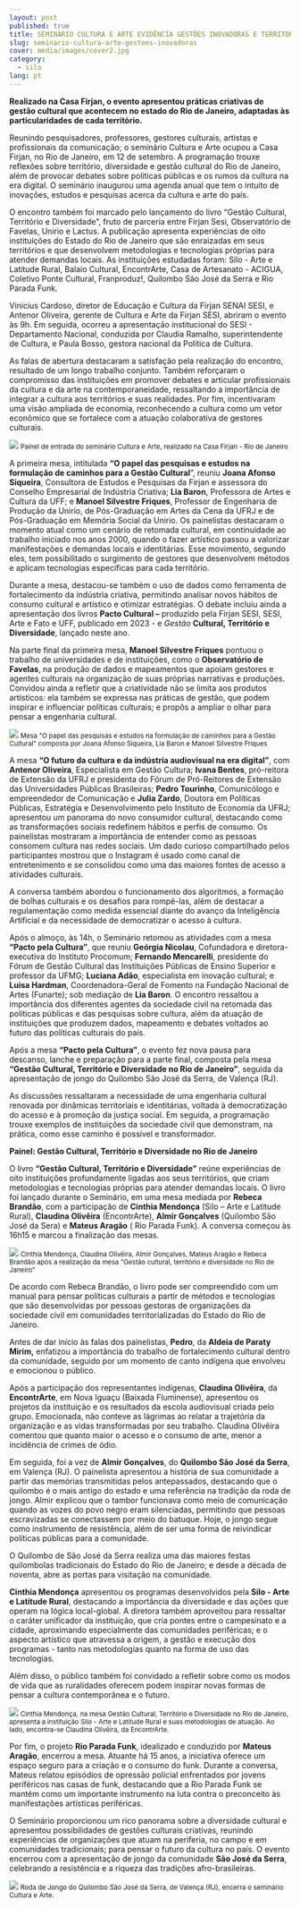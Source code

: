 ```yaml
---
layout: post
published: true
title: SEMINÁRIO CULTURA E ARTE EVIDÊNCIA GESTÕES INOVADORAS E TERRITORIALIZADAS
slug: seminario-cultura-arte-gestoes-inovadoras
cover: media/images/cover2.jpg
category:
  - silo
lang: pt
---
```

**Realizado na Casa Firjan, o evento apresentou práticas criativas de gestão cultural que acontecem no estado do Rio de Janeiro, adaptadas às particularidades de cada território.**

Reunindo pesquisadores, professores, gestores culturais, artistas e profissionais da comunicação; o seminário Cultura e Arte ocupou a Casa Firjan, no Rio de Janeiro, em 12 de setembro. A programação trouxe reflexões sobre território, diversidade e gestão cultural do Rio de Janeiro, além de provocar debates sobre políticas públicas e os rumos da cultura na era digital. O seminário inaugurou uma agenda anual que tem o intuito de inovações, estudos e pesquisas acerca da cultura e arte do país.

O encontro também foi marcado pelo lançamento do livro “Gestão Cultural, Território e Diversidade", fruto de parceria entre Firjan Sesi, Observatório de Favelas, Unirio e Lactus. A publicação apresenta experiências de oito instituições do Estado do Rio de Janeiro que são enraizadas em seus territórios e  que desenvolvem metodologias e tecnologias próprias para atender demandas locais. As instituições estudadas foram: Silo - Arte e Latitude Rural, Balaio Cultural, EncontrArte, Casa de Artesanato - ACIGUA, Coletivo Ponte Cultural, Franproduz!, Quilombo São José da Serra e Rio Parada Funk.

Vinicius Cardoso, diretor de Educação e Cultura da Firjan SENAI SESI, e Antenor Oliveira, gerente de Cultura e Arte da Firjan SESI, abriram o evento às 9h. Em seguida, ocorreu a apresentação institucional do SESI - Departamento Nacional, conduzida por Claudia Ramalho, superintendente de Cultura, e Paula Bosso, gestora nacional da Política de Cultura.

As falas de abertura destacaram a satisfação pela realização do encontro, resultado de um longo trabalho conjunto. Também reforçaram o compromisso das instituições em promover debates e articular profissionais da cultura e da arte na contemporaneidade, ressaltando a importância de integrar a cultura aos territórios e suas realidades. Por fim, incentivaram uma visão ampliada de economia, reconhecendo a cultura como um vetor econômico que se fortalece com a atuação colaborativa de gestores culturais.

![](/media/images/uploads/img1.jpg)
<small>Painel de entrada do seminário Cultura e Arte, realizado na Casa Firjan - Rio de Janeiro</small>

A primeira mesa, intitulada **“O papel das pesquisas e estudos na formulação de caminhos para a Gestão Cultural**”, reuniu **Joana Afonso Siqueira**, Consultora de Estudos e Pesquisas da Firjan e assessora do Conselho Empresarial de Indústria Criativa; **Lia Baron**, Professora de Artes e Cultura da UFF;  e **Manoel Silvestre Friques**, Professor de Engenharia de Produção da Unirio, de Pós-Graduação em Artes da Cena da UFRJ e de Pós-Graduação em Memória Social da Unirio. Os painelistas destacaram o momento atual como um cenário de retomada cultural, em continuidade ao trabalho iniciado nos anos 2000, quando o fazer artístico passou a valorizar manifestações e demandas locais e identitárias. Esse movimento, segundo eles, tem possibilitado o surgimento de gestores que desenvolvem métodos e aplicam tecnologias específicas para cada território.

Durante a mesa, destacou-se também o uso de dados como ferramenta de fortalecimento da indústria criativa, permitindo analisar novos hábitos de consumo cultural e artístico e otimizar estratégias. O debate incluiu ainda a apresentação dos livros **Pacto Cultural –** produzido pela Firjan SESI, SESI, Arte e Fato e UFF, publicado em 2023 - e *Gestão* **Cultural, Território e Diversidade**, lançado neste ano.

Na parte final da primeira mesa, **Manoel Silvestre Friques** pontuou o trabalho de universidades e de instituições, como o **Observatório de Favelas**, na produção de dados e mapeamentos que apoiam gestores e agentes culturais na organização de suas próprias narrativas e produções. Convidou ainda a refletir que a criatividade não se limita aos produtos artísticos: ela também se expressa nas práticas de gestão, que podem inspirar e influenciar políticas culturais; e propôs a ampliar o olhar para pensar a engenharia cultural.

![](/media/images/uploads/img2.jpg)
<small>Mesa "O papel das pesquisas e estudos na formulação de caminhos para a Gestão Cultural" composta por Joana Afonso Siqueira, Lia Baron e Manoel Silvestre Friques</small>

A mesa **“O futuro da cultura e da indústria audiovisual na era digital”**, com **Antenor Oliveira**, Especialista em Gestão Cultura; **Ivana Bentes**,  pró-reitora de Extensão da UFRJ e presidenta do Fórum de Pró-Reitores de Extensão das Universidades Públicas Brasileiras; **Pedro Tourinho**, Comunicólogo e  empreendedor de Comunicação e **Julia Zardo**, Doutora em Políticas Públicas, Estratégia e Desenvolvimento pelo Instituto de Economia da UFRJ; apresentou um panorama do novo consumidor cultural, destacando como as transformações sociais redefinem hábitos e perfis de consumo. Os painelistas mostraram a importância de entender como as pessoas consomem cultura nas redes sociais. Um dado curioso compartilhado pelos participantes mostrou que o Instagram é usado como canal de entretenimento e  se consolidou como uma das maiores fontes de acesso a atividades culturais.

A conversa também abordou o funcionamento dos algoritmos, a formação de bolhas culturais e os desafios para rompê-las, além de destacar a regulamentação como medida essencial diante do avanço da Inteligência Artificial e da necessidade de democratizar o acesso à cultura.

Após o almoço, às 14h, o Seminário retomou as atividades com a mesa **“Pacto pela Cultura”**, que reuniu **Geórgia Nicolau**, Cofundadora e diretora-executiva do Instituto Procomum; **Fernando Mencarelli**, presidente do Fórum de Gestão Cultural das Instituições Públicas de Ensino Superior e professor da UFMG;  **Luciana Adão**, especialista em inovação cultural; e **Luisa Hardman**,  Coordenadora-Geral de Fomento na Fundação Nacional de Artes (Funarte); sob mediação de **Lia Baron**. O encontro ressaltou a importância dos diferentes agentes da sociedade civil na retomada das políticas públicas e das pesquisas sobre cultura, além da atuação de instituições que produzem dados, mapeamento e debates voltados ao futuro das políticas culturais do país. 

Após a mesa **“Pacto pela Cultura”**, o evento fez nova pausa para descanso, lanche e preparação para a parte final, composta pela mesa **“Gestão Cultural, Território e Diversidade no Rio de Janeiro”**, seguida da apresentação de jongo do Quilombo São José da Serra, de Valença (RJ).

As discussões ressaltaram a necessidade de uma engenharia cultural renovada por dinâmicas territoriais e identitárias, voltada à democratização do acesso e à promoção da justiça social. Em seguida, a programação trouxe exemplos de instituições da sociedade civil que demonstram, na prática, como esse caminho é possível e transformador.

**Painel: Gestão Cultural, Território e Diversidade no Rio de Janeiro**

O livro **“Gestão Cultural, Território e Diversidade”** reúne experiências de oito instituições profundamente ligadas aos seus territórios, que criam metodologias e tecnologias próprias para atender demandas locais. O livro foi lançado durante o Seminário, em uma mesa mediada por **Rebeca Brandão**, com a participação de **Cinthia Mendonça** (Silo – Arte e Latitude Rural), **Claudina Olivêira** (EncontrArte), **Almir Gonçalves** (Quilombo São José da Sera) e **Mateus Aragão** ( Rio Parada Funk). A conversa começou às 16h15 e marcou a finalização das mesas.

![](/media/images/uploads/img3.jpg)
<small>Cinthia Mendonça, Claudina Olivêira, Almir Gonçalves, Mateus Aragão e Rebeca Brandão após a realização da mesa "Gestão cultural, território e diversidade no Rio de Janeiro"</small>

De acordo com Rebeca Brandão, o livro pode ser compreendido com um manual para pensar políticas culturais a partir de métodos e tecnologias que são desenvolvidas por pessoas gestoras de organizações da sociedade civil em comunidades territorializadas do Estado do Rio de Janeiro.

Antes de dar início às falas dos painelistas, **Pedro**, da **Aldeia de Paraty Mirim,** enfatizou a importância do trabalho de fortalecimento cultural dentro da comunidade, seguido por um momento de canto indígena que envolveu e emocionou o público. 

Após a participação dos representantes indígenas, **Claudina Olivêira**, da **EncontrArte**, em Nova Iguaçu (Baixada Fluminense), apresentou os projetos da instituição e os resultados da escola audiovisual criada pelo grupo. Emocionada, não conteve as lágrimas ao relatar a trajetória da organização e as vidas transformadas por seu trabalho. Claudina Olivêira comentou que quanto maior o acesso e o consumo de arte, menor a incidência de crimes de ódio.

Em seguida, foi a vez de **Almir Gonçalves**, do **Quilombo São José da Serra**, em Valença (RJ). O painelista apresentou a história de sua comunidade a partir das memórias transmitidas pelos antepassados, destacando que o quilombo é o mais antigo do estado e uma referência na tradição da roda de jongo. Almir explicou que o tambor funcionava como meio de comunicação quando as vozes do povo negro eram silenciadas, permitindo que pessoas escravizadas se conectassem por meio do batuque. Hoje, o jongo segue como instrumento de resistência, além de ser uma forma de reivindicar políticas públicas para a comunidade.

O Quilombo de São José da Serra realiza uma das maiores festas quilombolas tradicionais do Estado do Rio de Janeiro; e desde a década de noventa, abre as portas para visitação na comunidade.

**Cinthia Mendonça** apresentou os programas desenvolvidos pela **Silo - Arte e Latitude Rural**, destacando a importância da diversidade e das ações que operam na lógica local-global. A diretora também aproveitou para  ressaltar o caráter unificador da instituição, que cria pontes entre o campesinato e a cidade, aproximando especialmente das comunidades periféricas; e o aspecto artístico que atravessa a origem, a gestão e execução dos programas - tanto nas metodologias quanto na forma de uso das tecnologias.

Além disso, o público também foi convidado a refletir sobre como os modos de vida que as ruralidades oferecem podem inspirar novas formas de pensar a cultura contemporânea e o futuro. 

![](/media/images/uploads/img4.jpg)
<small>Cinthia Mendonça, na mesa Gestão Cultural, Território e Diversidade no Rio de Janeiro, apresenta a instituição Silo - Arte e Latitude Rural e suas metodologias de atuação. Ao lado, encontra-se  Claudina Olivêira, da EncontrArte.</small>

Por fim, o projeto **Rio Parada Funk**, idealizado e conduzido por **Mateus Aragão**, encerrou a mesa. Atuante há 15 anos, a iniciativa oferece um espaço seguro para a criação e o consumo do funk. Durante a conversa, Mateus relatou episódios de opressão policial enfrentados por jovens periféricos nas casas de funk, destacando que a Rio Parada Funk se mantém como um importante instrumento na luta contra o preconceito às manifestações artísticas periféricas.

O Seminário proporcionou um rico panorama sobre a diversidade cultural e apresentou possibilidades de gestões culturais criativas, reunindo experiências de organizações que atuam na periferia, no campo e em comunidades tradicionais; para pensar o futuro da cultura no país. O evento encerrou com a apresentação de jongo da comunidade **São José da Serra**, celebrando a resistência e a riqueza das tradições afro-brasileiras.

![](/media/images/uploads/img5.jpg)
<small>Roda de Jongo do Quilombo São José da Serra, de Valença (RJ), encerra o seminário Cultura e Arte.</small>
